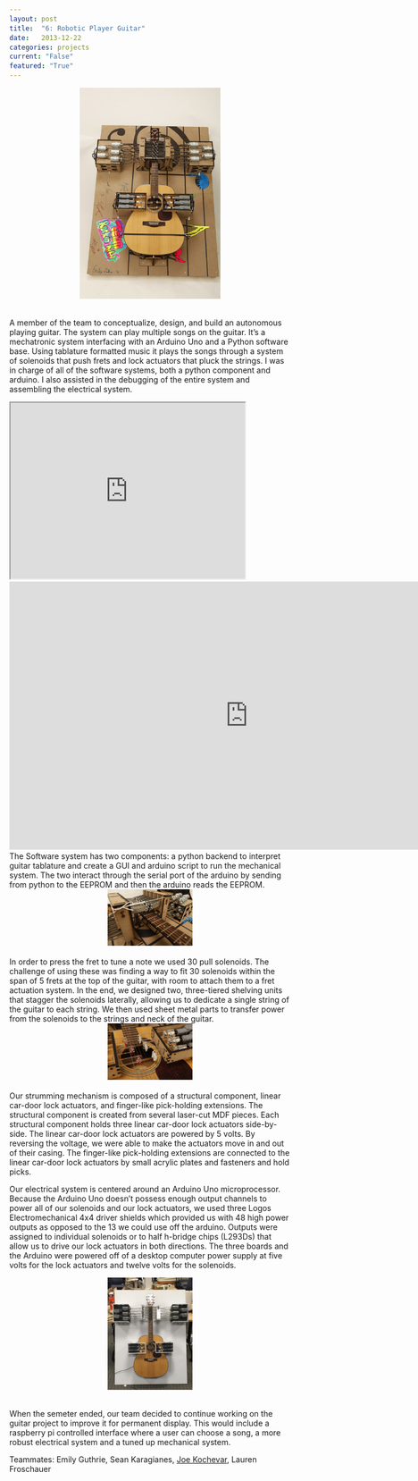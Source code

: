```yaml
---
layout: post
title:  "6: Robotic Player Guitar"
date:   2013-12-22
categories: projects
current: "False"
featured: "True"
---
```

<center><img src="images/projects/guitar.jpg" width="50%"></center><br> 

A member of the team to conceptualize, design, and build an autonomous playing guitar. The system can play multiple songs on the guitar. 
It’s a mechatronic system interfacing with an Arduino Uno and a Python software base. Using tablature formatted music it plays the songs through a system of solenoids that push frets and lock actuators that pluck the strings. I was in charge of all of the software systems, both a python component and arduino. I also assisted in the debugging of the entire system and assembling the electrical system.
<iframe width="420" height="315" src="https://youtu.be/KJzecia7yO0">
</iframe>
<iframe width="854" height="480" src="https://www.youtube.com/embed/KJzecia7yO0" frameborder="0" allowfullscreen></iframe>
The Software system has two components: a python backend to interpret guitar tablature and create a GUI and arduino script to run the mechanical system. The two interact through the serial port of the arduino by sending from python to the EEPROM and then the arduino reads the EEPROM.

<center><img src="images/projects/fret.jpg" width="30%"></center><br> 
In order to press the fret to tune a note we used 30 pull solenoids. The challenge of using these was  finding a way to fit 30 solenoids within the span of 5 frets at the top of the guitar, with room to attach them to a fret actuation system. In the end, we designed two, three-tiered shelving units that stagger the solenoids laterally, allowing us to dedicate a single string of the guitar to each string. We then used sheet metal parts to transfer power from the solenoids to the strings and neck of the guitar.
<center><img src="images/projects/strum.jpg" width="30%"></center><br> 
Our strumming mechanism is composed of a structural component, linear car-door lock actuators, and finger-like pick-holding extensions. The structural component is created from several laser-cut MDF pieces.  Each structural component holds three linear car-door lock actuators side-by-side. The linear car-door lock actuators are powered by 5 volts. By reversing the voltage, we were able to make the actuators move in and out of their casing. The finger-like pick-holding extensions are connected to the linear car-door lock actuators by small acrylic plates and fasteners and hold picks.

Our electrical system is centered around an Arduino Uno microprocessor. Because the Arduino Uno doesn’t possess enough output channels to power all of our solenoids and our lock actuators, we used three Logos Electromechanical 4x4 driver shields which provided us with 48 high power outputs as opposed to the 13 we could use off the arduino. Outputs were assigned to individual solenoids or to half h-bridge chips (L293Ds) that allow us to drive our lock actuators in both directions. The three boards and the Arduino were powered off of a desktop computer power supply at five volts for the lock actuators and twelve volts for the solenoids.

<center><img src="images/projects/newGuitar.jpg" width="30%"></center><br> 

When the semeter ended, our team decided to continue working on the guitar project to improve it for permanent display. This would include a raspberry pi controlled interface where a user can choose a song, a more robust electrical system and a tuned up mechanical system.

Teammates: Emily Guthrie, Sean Karagianes, [Joe Kochevar](http://joekochevar.com), Lauren Froschauer